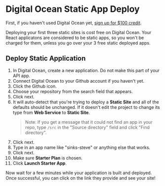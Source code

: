 # Digital Ocean Static App Deploy

First, if you haven't used Digital Ocean yet, [sign up for $100 credit](https://m.do.co/c/47e5e578d1cd).

Deploying your first three static sites is cost free on Digital Ocean. Your React applicatons are considered to be static apps, so you won't be charged for them, unless you go over your 3 free static deployed apps.

## Deploy Static Application

1. In Digital Ocean, create a new application. Do not make this part of your API app.
2. Connect Digital Ocean to your Github account if you haven't yet.
3. Click the Github icon.
4. Choose your repository from the search field that appears.
5. Click next.
6. It will auto-detect that you're trying to deploy a **Static Site** and all of the defaults should be unchanged. If it doesn't edit the project to change its type from **Web Service** to **Static Site**.
    > Note: If you get a message that it could not find an app in your repo, type `/src` in the "Source directory" field and click "Find directory".
7. Click next.
8. Type in an app name like "sinks-steve" or anything else that works.
9. Click next.
10. Make sure **Starter Plan** is chosen.
11. Click **Launch Starter App**.

Now wait for a few minutes while your application is built and deployed. Once successful, you can click on the link they provide and see your site!
